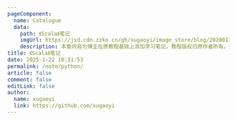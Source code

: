 ```yaml
---
pageComponent:
  name: Catalogue
  data:
    path: 《Scala》笔记
    imgUrl: https://jsd.cdn.zzko.cn/gh/xugaoyi/image_store/blog/20200112160453.png
    description: 本章内容为博主在原教程基础上添加学习笔记，教程版权归原作者所有。来源：<a href='https://es6.ruanyifeng.com/' target='_blank'>ES6教程</a>
title: 《Scala》笔记
date: 2025-1-22 10:31:53
permalink: /note/python/
article: false
comment: false
editLink: false
author:
  name: xugaoyi
  link: https://github.com/xugaoyi
---
```

